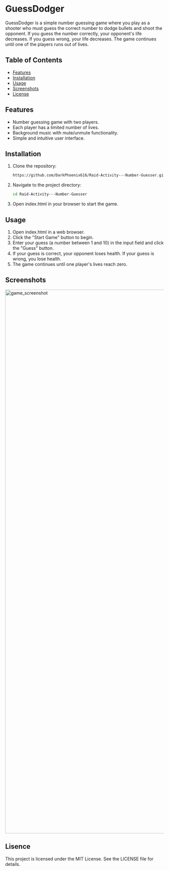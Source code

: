 # GuessDodger

GuessDodger is a simple number guessing game where you play as a shooter who must guess the correct number to dodge bullets and shoot the opponent. If you guess the number correctly, your opponent's life decreases. If you guess wrong, your life decreases. The game continues until one of the players runs out of lives.

## Table of Contents
- [Features](#features)
- [Installation](#installation)
- [Usage](#usage)
- [Screenshots](#screenshots)
- [License](#license)

## Features
- Number guessing game with two players.
- Each player has a limited number of lives.
- Background music with mute/unmute functionality.
- Simple and intuitive user interface.

## Installation
1. Clone the repository:
   ```sh
   https://github.com/DarkPhoenix616/Raid-Activity---Number-Guesser.git
2. Navigate to the project directory:
   ```sh
   cd Raid-Activity---Number-Guesser
3. Open index.html in your browser to start the game.

## Usage
1. Open index.html in a web browser.
2. Click the "Start Game" button to begin.
3. Enter your guess (a number between 1 and 10) in the input field and click the "Guess" button.
4. If your guess is correct, your opponent loses health. If your guess is wrong, you lose health.
5. The game continues until one player's lives reach zero.

## Screenshots
<img width="1721" alt="game_screenshot" src="https://github.com/DarkPhoenix616/Raid-Activity---Number-Guesser/assets/154770478/618b93de-d8fb-4e97-b1e3-d13f109810f0">


## Lisence
This project is licensed under the MIT License. See the LICENSE file for details.



